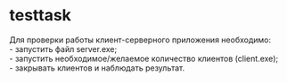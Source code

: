 # testtask
Для проверки работы клиент-серверного приложения необходимо:<br>
	- запустить файл server.exe;<br>
	- запустить необходимое/желаемое количество клиентов (client.exe);<br>
	- закрывать клиентов и наблюдать результат.